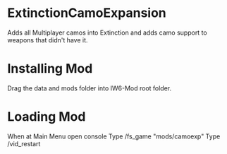 # ExtinctionCamoExpansion
Adds all Multiplayer camos into Extinction and adds camo support to weapons that didn't have it.

# Installing Mod
Drag the data and mods folder into IW6-Mod root folder.

# Loading Mod
When at Main Menu open console
Type /fs_game "mods/camoexp"
Type /vid_restart
